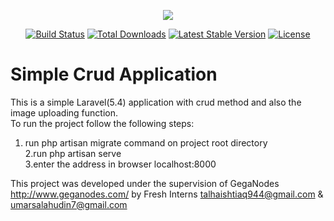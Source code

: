 <p align="center"><img src="https://laravel.com/assets/img/components/logo-laravel.svg"></p>

<p align="center">
<a href="https://travis-ci.org/laravel/framework"><img src="https://travis-ci.org/laravel/framework.svg" alt="Build Status"></a>
<a href="https://packagist.org/packages/laravel/framework"><img src="https://poser.pugx.org/laravel/framework/d/total.svg" alt="Total Downloads"></a>
<a href="https://packagist.org/packages/laravel/framework"><img src="https://poser.pugx.org/laravel/framework/v/stable.svg" alt="Latest Stable Version"></a>
<a href="https://packagist.org/packages/laravel/framework"><img src="https://poser.pugx.org/laravel/framework/license.svg" alt="License"></a>
</p>

# Simple Crud Application 

This is a simple Laravel(5.4) application with crud method and also the image uploading function.<br>
To run the project follow the following steps:<br>
1. run php artisan migrate command on  project root directory<br>
2.run php artisan serve <br>
3.enter the address  in browser localhost:8000<br>

This project was developed under the supervision of GegaNodes http://www.geganodes.com/  by Fresh Interns
talhaishtiaq944@gmail.com & umarsalahudin7@gmail.com






